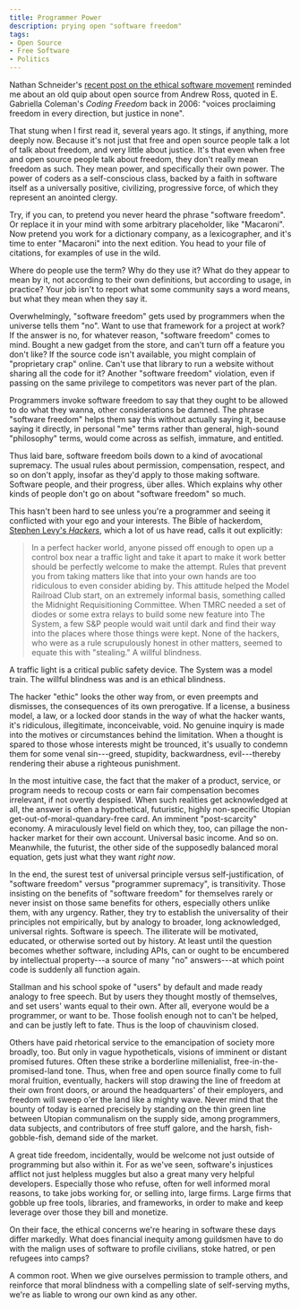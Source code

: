 ```yaml
---
title: Programmer Power
description: prying open "software freedom"
tags:
- Open Source
- Free Software
- Politics
---
```


Nathan Schneider's [recent post on the ethical software movement](https://hackcur.io/organize-for-change-or-quit-your-job/) reminded me about an old quip about open source from Andrew Ross, quoted in E. Gabriella Coleman's _Coding Freedom_ back in 2006: "voices proclaiming freedom in every direction, but justice in none".

That stung when I first read it, several years ago.  It stings, if anything, more deeply now.  Because it's not just that free and open source people talk a lot of talk about freedom, and very little about justice.  It's that even when free and open source people talk about freedom, they don't really mean freedom as such. They mean power, and specifically their own power.  The power of coders as a self-conscious class, backed by a faith in software itself as a universally positive, civilizing, progressive force, of which they represent an anointed clergy.

Try, if you can, to pretend you never heard the phrase "software freedom". Or replace it in your mind with some arbitrary placeholder, like "Macaroni". Now pretend you work for a dictionary company, as a lexicographer, and it's time to enter "Macaroni" into the next edition.  You head to your file of citations, for examples of use in the wild.

Where do people use the term? Why do they use it? What do they appear to mean by it, not according to their own definitions, but according to usage, in practice? Your job isn't to report what some community says a word means, but what they mean when they say it.

Overwhelmingly, "software freedom" gets used by programmers when the universe tells them "no".  Want to use that framework for a project at work?  If the answer is no, for whatever reason, "software freedom" comes to mind.  Bought a new gadget from the store, and can't turn off a feature you don't like?  If the source code isn't available, you might complain of "proprietary crap" online. Can't use that library to run a website without sharing all the code for it?  Another "software freedom" violation, even if passing on the same privilege to competitors was never part of the plan.

Programmers invoke software freedom to say that they ought to be allowed to do what they wanna, other considerations be damned. The phrase "software freedom" helps them say this without actually saying it, because saying it directly, in personal "me" terms rather than general, high-sound "philosophy" terms, would come across as selfish, immature, and entitled.

Thus laid bare, software freedom boils down to a kind of avocational supremacy.  The usual rules about permission, compensation, respect, and so on don't apply, insofar as they'd apply to those making software.  Software people, and their progress, über alles.  Which explains why other kinds of people don't go on about "software freedom" so much.

This hasn't been hard to see unless you're a programmer and seeing it conflicted with your ego and your interests.  The Bible of hackerdom, [Stephen Levy's _Hackers_](https://en.wikipedia.org/wiki/Hackers:_Heroes_of_the_Computer_Revolution), which a lot of us have read, calls it out explicitly:

> In a perfect hacker world, anyone pissed off enough to open up a control box near a traffic light and take it apart to make it work better should be perfectly welcome to make the attempt.  Rules that prevent you from taking matters like that into your own hands are too ridiculous to even consider abiding by.  This attitude helped the Model Railroad Club start, on an extremely informal basis, something called the Midnight Requisitioning Committee.  When TMRC needed a set of diodes or some extra relays to build some new feature into The System, a few S&P people would wait until dark and find their way into the places where those things were kept.  None of the hackers, who were as a rule scrupulously honest in other matters, seemed to equate this with "stealing."  A willful blindness.

A traffic light is a critical public safety device.  The System was a model train.  The willful blindness was and is an ethical blindness.

The hacker "ethic" looks the other way from, or even preempts and dismisses, the consequences of its own prerogative.  If a license, a business model, a law, or a locked door stands in the way of what the hacker wants, it's ridiculous, illegitimate, inconceivable, void.  No genuine inquiry is made into the motives or circumstances behind the limitation.  When a thought is spared to those whose interests might be trounced, it's usually to condemn them for some venal sin---greed, stupidity, backwardness, evil---thereby rendering their abuse a righteous punishment.

In the most intuitive case, the fact that the maker of a product, service, or program needs to recoup costs or earn fair compensation becomes irrelevant, if not overtly despised.  When such realities get acknowledged at all, the answer is often a hypothetical, futuristic, highly non-specific Utopian get-out-of-moral-quandary-free card.  An imminent "post-scarcity" economy.  A miraculously level field on which they, too, can pillage the non-hacker market for their own account.  Universal basic income.  And so on.  Meanwhile, the futurist, the other side of the supposedly balanced moral equation, gets just what they want _right now_.

In the end, the surest test of universal principle versus self-justification, of "software freedom" versus "programmer supremacy", is transitivity.  Those insisting on the benefits of "software freedom" for themselves rarely or never insist on those same benefits for others, especially others unlike them, with any urgency.  Rather, they try to establish the universality of their principles not empirically, but by analogy to broader, long acknowledged, universal rights.  Software is speech.  The illiterate will be motivated, educated, or otherwise sorted out by history.  At least until the question becomes whether software, including APIs, can or ought to be encumbered by intellectual property---a source of many "no" answers---at which point code is suddenly all function again.

Stallman and his school spoke of "users" by default and made ready analogy to free speech.  But by users they thought mostly of themselves, and set users' wants equal to their own.  After all, everyone would be a programmer, or want to be.  Those foolish enough not to can't be helped, and can be justly left to fate.  Thus is the loop of chauvinism closed.

Others have paid rhetorical service to the emancipation of society more broadly, too.  But only in vague hypotheticals, visions of imminent or distant promised futures.  Often these strike a borderline millenialist, free-in-the-promised-land tone.  Thus, when free and open source finally come to full moral fruition, eventually, hackers will stop drawing the line of freedom at their own front doors, or around the headquarters' of their employers, and freedom will sweep o'er the land like a mighty wave.  Never mind that the bounty of today is earned precisely by standing on the thin green line between Utopian communalism on the supply side, among programmers, data subjects, and contributors of free stuff galore, and the harsh, fish-gobble-fish, demand side of the market.

A great tide freedom, incidentally, would be welcome not just outside of programming but also within it. For as we've seen, software's injustices afflict not just helpless muggles but also a great many very helpful developers.  Especially those who refuse, often for well informed moral reasons, to take jobs working for, or selling into, large firms.  Large firms that gobble up free tools, libraries, and frameworks, in order to make and keep leverage over those they bill and monetize.

On their face, the ethical concerns we're hearing in software these days differ markedly.  What does financial inequity among guildsmen have to do with the malign uses of software to profile civilians, stoke hatred, or pen refugees into camps?

A common root.  When we give ourselves permission to trample others, and reinforce that moral blindness with a compelling slate of self-serving myths, we're as liable to wrong our own kind as any other.
